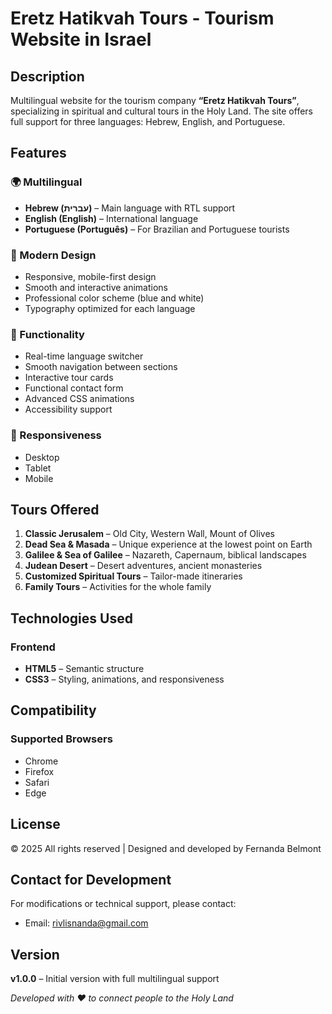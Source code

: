 # Eretz Hatikvah Tours - Tourism Website in Israel

## Description
Multilingual website for the tourism company **“Eretz Hatikvah Tours”**, specializing in spiritual and cultural tours in the Holy Land. The site offers full support for three languages: Hebrew, English, and Portuguese.

## Features

### 🌍 Multilingual
- **Hebrew (עברית)** – Main language with RTL support
- **English (English)** – International language
- **Portuguese (Português)** – For Brazilian and Portuguese tourists

### 🎨 Modern Design
- Responsive, mobile-first design
- Smooth and interactive animations
- Professional color scheme (blue and white)
- Typography optimized for each language

### 🚀 Functionality
- Real-time language switcher
- Smooth navigation between sections
- Interactive tour cards
- Functional contact form
- Advanced CSS animations
- Accessibility support

### 📱 Responsiveness
- Desktop
- Tablet
- Mobile

## Tours Offered

1. **Classic Jerusalem** – Old City, Western Wall, Mount of Olives
2. **Dead Sea & Masada** – Unique experience at the lowest point on Earth
3. **Galilee & Sea of Galilee** – Nazareth, Capernaum, biblical landscapes
4. **Judean Desert** – Desert adventures, ancient monasteries
5. **Customized Spiritual Tours** – Tailor-made itineraries
6. **Family Tours** – Activities for the whole family

## Technologies Used

### Frontend
- **HTML5** – Semantic structure
- **CSS3** – Styling, animations, and responsiveness

## Compatibility

### Supported Browsers
- Chrome
- Firefox
- Safari
- Edge

## License

© 2025 All rights reserved | Designed and developed by Fernanda Belmont

## Contact for Development

For modifications or technical support, please contact:
- Email: rivlisnanda@gmail.com

## Version

**v1.0.0** – Initial version with full multilingual support

*Developed with ❤️ to connect people to the Holy Land*

